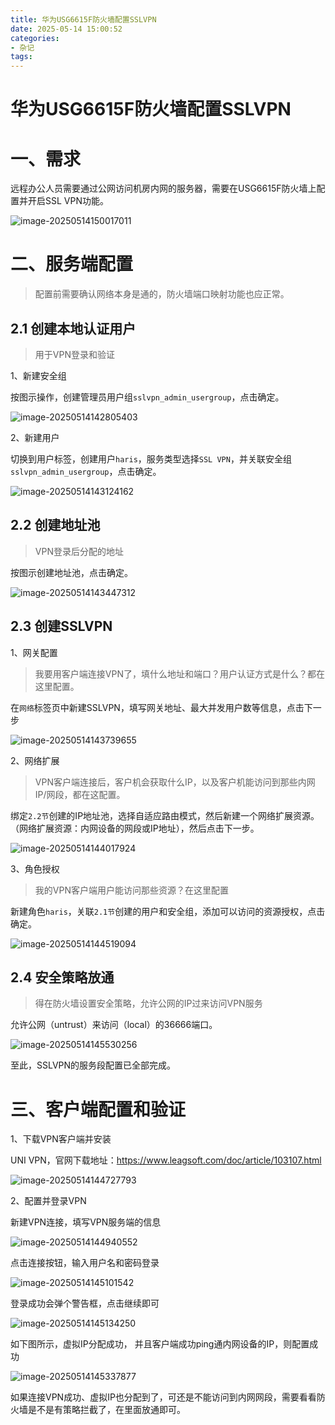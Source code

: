 ```yaml
---
title: 华为USG6615F防火墙配置SSLVPN
date: 2025-05-14 15:00:52
categories:
- 杂记
tags:
---
```



# 华为USG6615F防火墙配置SSLVPN

# 一、需求

​	远程办公人员需要通过公网访问机房内网的服务器，需要在USG6615F防火墙上配置并开启SSL VPN功能。

![image-20250514150017011](./../../img/image-20250514150017011.png)

# 二、服务端配置

>配置前需要确认网络本身是通的，防火墙端口映射功能也应正常。

## 2.1 创建本地认证用户

>用于VPN登录和验证

1、新建安全组

按图示操作，创建管理员用户组`sslvpn_admin_usergroup`，点击确定。

![image-20250514142805403](./../../img/image-20250514142805403.png)

2、新建用户

切换到用户标签，创建用户`haris`，服务类型选择`SSL VPN`，并关联安全组`sslvpn_admin_usergroup`，点击确定。

![image-20250514143124162](./../../img/image-20250514143124162.png)



## 2.2 创建地址池

>VPN登录后分配的地址

按图示创建地址池，点击确定。

![image-20250514143447312](./../../img/image-20250514143447312.png)



## 2.3 创建SSLVPN

1、网关配置

>我要用客户端连接VPN了，填什么地址和端口？用户认证方式是什么？都在这里配置。

在`网络`标签页中新建SSLVPN，填写网关地址、最大并发用户数等信息，点击下一步

![image-20250514143739655](./../../img/image-20250514143739655.png)

2、网络扩展

>VPN客户端连接后，客户机会获取什么IP，以及客户机能访问到那些内网IP/网段，都在这配置。

绑定`2.2节`创建的IP地址池，选择自适应路由模式，然后新建一个网络扩展资源。（网络扩展资源：内网设备的网段或IP地址），然后点击下一步。

![image-20250514144017924](./../../img/image-20250514144017924.png)

3、角色授权

>我的VPN客户端用户能访问那些资源？在这里配置

新建角色`haris`，关联`2.1节`创建的用户和安全组，添加可以访问的资源授权，点击确定。

![image-20250514144519094](./../../img/image-20250514144519094.png)

## 2.4 安全策略放通

>得在防火墙设置安全策略，允许公网的IP过来访问VPN服务

允许公网（untrust）来访问（local）的36666端口。

![image-20250514145530256](./../../img/image-20250514145530256.png)

至此，SSLVPN的服务段配置已全部完成。



# 三、客户端配置和验证

1、下载VPN客户端并安装

UNI VPN，官网下载地址：https://www.leagsoft.com/doc/article/103107.html

![image-20250514144727793](./../../img/image-20250514144727793.png)

2、配置并登录VPN

新建VPN连接，填写VPN服务端的信息

![image-20250514144940552](./../../img/image-20250514144940552.png)

点击连接按钮，输入用户名和密码登录

![image-20250514145101542](./../../img/image-20250514145101542.png)

登录成功会弹个警告框，点击继续即可

![image-20250514145134250](./../../img/image-20250514145134250.png)

如下图所示，虚拟IP分配成功， 并且客户端成功ping通内网设备的IP，则配置成功

![image-20250514145337877](./../../img/image-20250514145337877.png)

如果连接VPN成功、虚拟IP也分配到了，可还是不能访问到内网网段，需要看看防火墙是不是有策略拦截了，在里面放通即可。